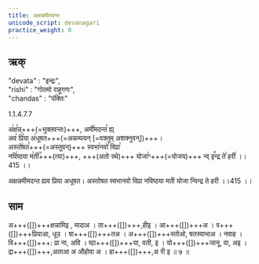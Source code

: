 ```yaml
---
title: अक्षन्नमीमदन्त
unicode_script: devanagari
practice_weight: 0
---
```


## ऋक्
"devata" : "इन्द्रः",  
"rishi" : "गोतमो राहूगणः",  
"chandas" : "पंक्तिः"

1.1.4.7.7

अ꣢क्ष꣣न्न्+++(=भुक्तवन्तः)+++, अमी꣢मदन्त꣣ ह्य्  
अव꣢ प्रि꣣या अ꣢धूषत+++(=अकम्पयन् [=वक्तुम् अशक्नुवन्])+++।  
अस्तो꣢षत꣣+++(=अस्तुवन्)+++ स्वभा꣢नवो꣣ विप्रा꣣  
नवि꣢ष्ठया म꣣ती꣢꣫+++(त्या)+++, +++(अतो रथे)+++ योजा꣣ᴷ+++(=योजय)+++ न्व् इ꣢꣯न्द्र ते꣣ हरी꣢ ।।415 ।।

अक्षन्नमीमदन्त ह्यव प्रिया अधूषत। अस्तोषत स्वभानवो विप्रा नविष्ठया मती योजा न्विन्द्र ते हरी ।।415 ।।

## साम

<div class="audioEmbed"  caption="गोपालार्यः 2015  " src="https://archive
.org/download/jaiminIya-sAma-gAna-paravastu-tradition-gopAla-2015/axann-amImadanta.mp3"></div>

अ+++([])+++क्षन्नामिइ , मादाअ । ता+++([])+++,हीइ । आ+++([])+++अ । व+++([])+++प्रियाआ, धूउ ।
षा+++([])+++तअ । अ+++([])+++स्तोओ, षतस्वाभाअ । नवाह । वि+++([])+++: प्रा ना, अवि । ष्ठा+++([])+++या,
वती, इ । यो+++([])+++जानू, वा, अइ । द्रा+++([])+++,अताआ अ औहोवा अ । हा+++([])+++,अ री इ ॥ ७ ॥ 

